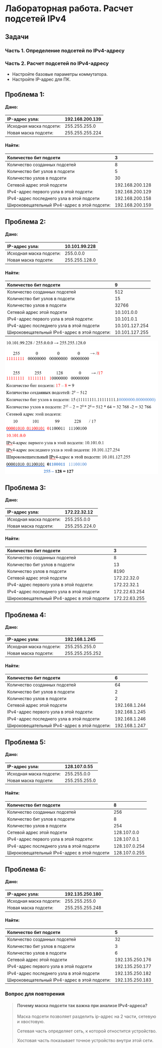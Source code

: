 # Лабораторная работа. Расчет подсетей IPv4 
## Задачи
### Часть 1. Определение подсетей по IPv4-адресу
### Часть 2. Расчет подсетей по IPv4-адресу
-	Настройте базовые параметры коммутатора.
-	Настройте IP-адрес для ПК.


## Проблема 1:
#### Дано:
IP-адрес узла: | 192.168.200.139
:------------- | :-------------
Исходная маска подсети: | 255.255.255.0
Новая маска подсети: | 255.255.255.224

#### Найти:
Количество бит подсети | 3
:------------- | :-------------
Количество созданных подсетей | 8
Количество бит узлов в подсети | 5
Количество узлов в подсети | 30
Сетевой адрес этой подсети | 192.168.200.128
IPv4-адрес первого узла в этой подсети: | 192.168.200.129
IPv4-адрес последнего узла в этой подсети | 192.168.200.158
Широковещательный IPv4-адрес в этой подсети: | 192.168.200.159



## Проблема 2:
#### Дано:
IP-адрес узла: | 10.101.99.228
:------------- | :-------------
Исходная маска подсети: | 255.0.0.0
Новая маска подсети: | 255.255.128.0

#### Найти:
Количество бит подсети | 9
:------------- | :-------------
Количество созданных подсетей | 512
Количество бит узлов в подсети | 15
Количество узлов в подсети | 32766
Сетевой адрес этой подсети | 10.101.0.0
IPv4-адрес первого узла в этой подсети: | 10.101.0.1
IPv4-адрес последнего узла в этой подсети | 10.101.127.254
Широковещательный IPv4-адрес в этой подсети: | 10.101.127.255

![](https://github.com/Orrionn/Network-Engineer.-Basic/blob/main/lab/lab3/img/Find2.png?raw=true)
   
## Проблема 3:
#### Дано:
IP-адрес узла: | 172.22.32.12
:------------- | :-------------
Исходная маска подсети: | 255.255.0.0
Новая маска подсети: | 255.255.224.0

#### Найти:
Количество бит подсети | 3
:------------- | :-------------
Количество созданных подсетей | 8
Количество бит узлов в подсети | 13
Количество узлов в подсети | 8190
Сетевой адрес этой подсети | 172.22.32.0
IPv4-адрес первого узла в этой подсети: | 172.22.32.1
IPv4-адрес последнего узла в этой подсети | 172.22.63.254
Широковещательный IPv4-адрес в этой подсети| 172.22.63.255


## Проблема 4:
#### Дано:
IP-адрес узла: | 192.168.1.245
:------------- | :-------------
Исходная маска подсети: | 255.255.255.0
Новая маска подсети: | 255.255.255.252

#### Найти:
Количество бит подсети | 6
:------------- | :-------------
Количество созданных подсетей | 64
Количество бит узлов в подсети |2
Количество узлов в подсети | 2
Сетевой адрес этой подсети | 192.168.1.244
IPv4-адрес первого узла в этой подсети: | 192.168.1.245
IPv4-адрес последнего узла в этой подсети | 192.168.1.246
Широковещательный IPv4-адрес в этой подсети: | 192.168.1.247

## Проблема 5:
#### Дано:
IP-адрес узла: | 128.107.0.55
:------------- | :-------------
Исходная маска подсети: | 255.255.0.0
Новая маска подсети: | 255.255.255.0

#### Найти:
Количество бит подсети | 8
:------------- | :-------------
Количество созданных подсетей | 256
Количество бит узлов в подсети |8
Количество узлов в подсети | 254
Сетевой адрес этой подсети | 128.107.0.0
IPv4-адрес первого узла в этой подсети: | 128.107.0.1
IPv4-адрес последнего узла в этой подсети | 128.107.0.254
Широковещательный IPv4-адрес в этой подсети| 128.107.0.255


## Проблема 6:
#### Дано:
IP-адрес узла: | 192.135.250.180
:------------- | :-------------
Исходная маска подсети: | 255.255.255.0
Новая маска подсети: | 255.255.255.248

#### Найти:
Количество бит подсети | 5
:------------- | :-------------
Количество созданных подсетей | 32
Количество бит узлов в подсети |3
Количество узлов в подсети | 6
Сетевой адрес этой подсети | 192.135.250.176
IPv4-адрес первого узла в этой подсети| 192.135.250.177
IPv4-адрес последнего узла в этой подсети | 192.135.250.182
Широковещательный IPv4-адрес в этой подсети: | 192.135.250.183

### Вопрос для повторения

>#### Почему маска подсети так важна при анализе IPv4-адреса?
>Маска подсети позволяет разделить ip-адрес на 2 части, сетевую и хвостовую.
>
>Сетевая часть определяет сеть, к которой отностится устройство.
>
>Хостовая часть показывает точное устройство внутри этой сети.
